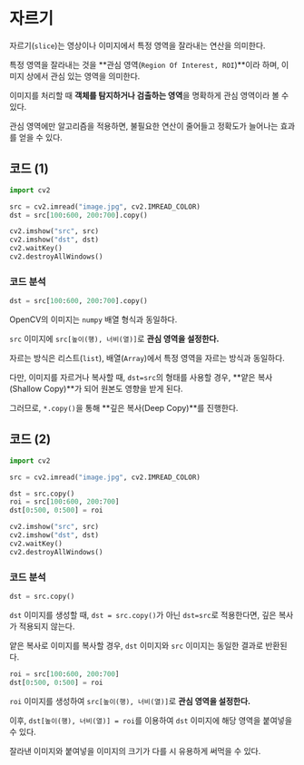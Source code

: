 # 자르기

자르기(`slice`)는 영상이나 이미지에서 특정 영역을 잘라내는 연산을 의미한다.

특정 영역을 잘라내는 것을 **관심 영역(`Region Of Interest, ROI`)**이라 하며, 이미지 상에서 관심 있는 영역을 의미한다.

이미지를 처리할 때 **객체를 탐지하거나 검출하는 영역**을 명확하게 관심 영역이라 볼 수 있다.

관심 영역에만 알고리즘을 적용하면, 불필요한 연산이 줄어들고 정확도가 늘어나는 효과를 얻을 수 있다.

## 코드 (1)

```python
import cv2

src = cv2.imread("image.jpg", cv2.IMREAD_COLOR)
dst = src[100:600, 200:700].copy()

cv2.imshow("src", src)
cv2.imshow("dst", dst)
cv2.waitKey()
cv2.destroyAllWindows()
```

### 코드 분석

```python
dst = src[100:600, 200:700].copy()
```

OpenCV의 이미지는 `numpy` 배열 형식과 동일하다.

`src` 이미지에 `src[높이(행), 너비(열)]`로 **관심 영역을 설정한다.**

자르는 방식은 리스트(`list`), 배열(`Array`)에서 특정 영역을 자르는 방식과 동일하다.

다만, 이미지를 자르거나 복사할 때, `dst=src`의 형태를 사용할 경우, **얕은 복사(Shallow Copy)**가 되어 원본도 영향을 받게 된다.

그러므로, `*.copy()`을 통해 **깊은 복사(Deep Copy)**를 진행한다.

## 코드 (2)

```python
import cv2

src = cv2.imread("image.jpg", cv2.IMREAD_COLOR)

dst = src.copy()
roi = src[100:600, 200:700]
dst[0:500, 0:500] = roi

cv2.imshow("src", src)
cv2.imshow("dst", dst)
cv2.waitKey()
cv2.destroyAllWindows()
```

### 코드 분석

```python
dst = src.copy()
```

`dst` 이미지를 생성할 때, `dst = src.copy()`가 아닌 `dst=src`로 적용한다면, 깊은 복사가 적용되지 않는다.

얕은 복사로 이미지를 복사할 경우, `dst` 이미지와 `src` 이미지는 동일한 결과로 반환된다.

```python
roi = src[100:600, 200:700]
dst[0:500, 0:500] = roi
```

`roi` 이미지를 생성하여 `src[높이(행), 너비(열)]`로 **관심 영역을 설정한다.**

이후, `dst[높이(행), 너비(열)] = roi`를 이용하여 `dst` 이미지에 해당 영역을 붙여넣을 수 있다.

잘라낸 이미지와 붙여넣을 이미지의 크기가 다를 시 유용하게 써먹을 수 있다.

